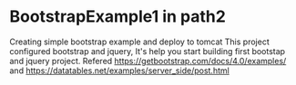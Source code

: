 # BootstrapExample1 in path2
Creating simple bootstrap example and deploy to tomcat
This project configured bootstrap and jquery, It's help you start building first bootstap and jquery project.
Refered https://getbootstrap.com/docs/4.0/examples/ and https://datatables.net/examples/server_side/post.html
